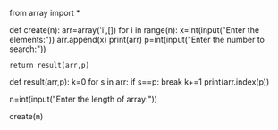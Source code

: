 from array import *

def create(n):
    arr=array('i',[])
    for i in range(n):
        x=int(input("Enter the elements:"))
        arr.append(x)
    print(arr)
    p=int(input("Enter the number to search:"))
    
    return result(arr,p)
    
def result(arr,p):
    k=0
    for s in arr:
        if s==p:
            break
        k+=1
    print(arr.index(p))
    
    
n=int(input("Enter the length of array:"))

create(n)
